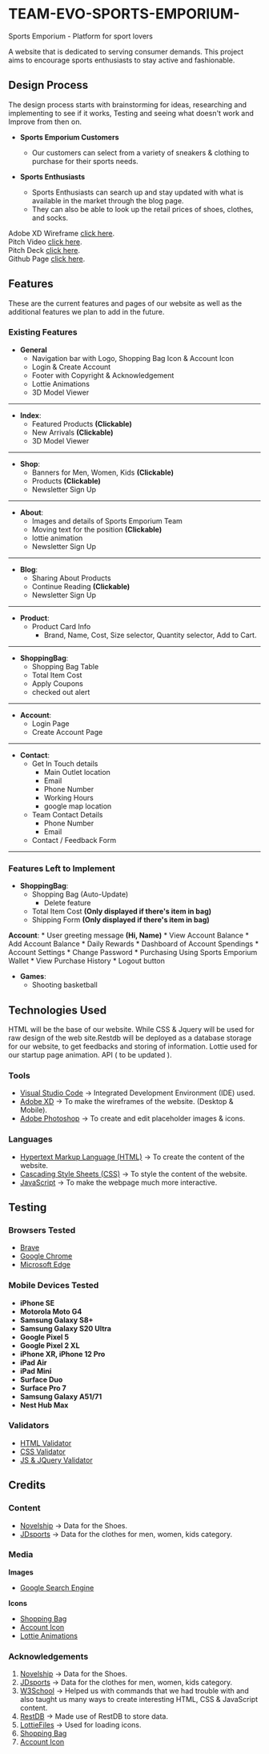 # TEAM-EVO-SPORTS-EMPORIUM-
Sports Emporium - Platform for sport lovers

A website that is dedicated to serving consumer demands. This project aims to encourage sports enthusiasts to stay active and fashionable.


## Design Process
The design process starts with brainstorming for ideas, researching and implementing to see if it works, Testing and seeing what doesn't work and Improve from then on.

* **Sports Emporium Customers**
    * Our customers can select from a variety of sneakers & clothing to purchase for their sports needs.

* **Sports Enthusiasts**
    * Sports Enthusiasts can search up and stay updated with what is available in the market through the blog page.
    * They can also be able to look up the retail prices of shoes, clothes, and socks.

Adobe XD Wireframe [click here](https://xd.adobe.com/view/cac83ef6-7b4e-43b4-a6e5-8e258db2734f-9f9b/?fullscreen).<br/>
Pitch Video [click here](https://youtu.be/jnpPC5BdZzU).<br/>
Pitch Deck [click here](https://docs.google.com/presentation/d/1ZO1mDqd23FcLDB9hHOmnX01DwZptXoc5ryQnSmGFK6o/edit?usp=sharing).<br/>
Github Page [click here](https://aaroncye.github.io/TEAM-EVO-SPORTS-EMPORIUM/).

## Features ##
These are the current features and pages of our website as well as the additional features we plan to add in the future.
### Existing Features ###
* **General**
    * Navigation bar with Logo, Shopping Bag Icon & Account Icon
    * Login & Create Account 
    * Footer with Copyright & Acknowledgement
    * Lottie Animations
    * 3D Model Viewer
<hr>

* **Index**:
    * Featured Products **(Clickable)**
    * New Arrivals **(Clickable)**
    * 3D Model Viewer

<hr>

* **Shop**:
    * Banners for Men, Women, Kids **(Clickable)**
    * Products **(Clickable)**
    * Newsletter Sign Up    
<hr>

* **About**:
    * Images and details of Sports Emporium Team
    * Moving text for the position **(Clickable)**
    * lottie animation            
    * Newsletter Sign Up    
<hr>

* **Blog**:
    * Sharing About Products
    * Continue Reading **(Clickable)**
    * Newsletter Sign Up 
<hr>

* **Product**:
    * Product Card Info
        * Brand, Name, Cost, Size selector, Quantity selector, Add to Cart.
<hr>

* **ShoppingBag**:
    * Shopping Bag Table 
    * Total Item Cost 
    * Apply Coupons
    * checked out alert
<hr>

* **Account**:
    * Login Page
    * Create Account Page
<hr>

* **Contact**:
    * Get In Touch details 
        * Main Outlet location
        * Email
        * Phone Number
        * Working Hours
        * google map location
    * Team Contact Details
        * Phone Number
        * Email
    * Contact / Feedback Form
<hr>

### Features Left to Implement ###
* **ShoppingBag**:
    * Shopping Bag (Auto-Update)
        * Delete feature
    * Total Item Cost **(Only displayed if there's item in bag)**
    * Shipping Form **(Only displayed if there's item in bag)**

**Account**:
    * User greeting message **(Hi, Name)**
    * View Account Balance
        * Add Account Balance
    * Daily Rewards
    * Dashboard of Account Spendings
    * Account Settings
        * Change Password
        * Purchasing Using Sports Emporium Wallet
        * View  Purchase History
    * Logout button    

* **Games**:
    * Shooting basketball


## Technologies Used
HTML will be the base of our website. While CSS & Jquery will be used for raw design of the web site.Restdb will be deployed as a database storage for our website, to get feedbacks and storing of information. Lottie used for our startup page animation.
API ( to be updated ).

### Tools ###
* [Visual Studio Code](https://code.visualstudio.com/) → Integrated Development Environment (IDE) used.
* [Adobe XD](https://www.adobe.com/sea/products/xd.html) → To make the wireframes of the website. (Desktop & Mobile).
* [Adobe Photoshop](https://www.adobe.com/sea/products/photoshopfamily.html) → To create and edit placeholder images & icons.

### Languages ###
* [Hypertext Markup Language (HTML)](https://html.spec.whatwg.org/) → To create the content of the website.
* [Cascading Style Sheets (CSS)](https://www.w3.org/Style/CSS/Overview.en.html) → To style the content of the website.
* [JavaScript](https://www.javascript.com/) → To make the webpage much more interactive.

## Testing ##
### Browsers Tested ###
* [Brave](https://brave.com/)
* [Google Chrome](https://www.google.com/intl/en_sg/chrome/)
* [Microsoft Edge](https://www.microsoft.com/en-us/edge?form=MY01BV&OCID=MY01BV)
### Mobile Devices Tested ###
* **iPhone SE**
* **Motorola Moto G4**
* **Samsung Galaxy S8+**
* **Samsung Galaxy S20 Ultra**
* **Google Pixel 5**
* **Google Pixel 2 XL**
* **iPhone XR, iPhone 12 Pro**
* **iPad Air**
* **iPad Mini**
* **Surface Duo**
* **Surface Pro 7**
* **Samsung Galaxy A51/71**
* **Nest Hub Max**

### Validators ###
* [HTML Validator](https://validator.w3.org/)
* [CSS Validator](https://jigsaw.w3.org/css-validator/)
* [JS & JQuery Validator](https://jshint.com/)

## Credits ##
### Content ###
- [Novelship](https://novelship.com/) → Data for the Shoes.
- [JDsports](https://www.jdsports.com.sg/) → Data for the clothes for men, women, kids category.

### Media ###
**Images**
* [Google Search Engine](https://www.google.com)

**Icons**
* [Shopping Bag](https://fontawesome.com/v5/search?q=shopping)
* [Account Icon](https://fontawesome.com/v5/icons/user-circle?s=solid)
* [Lottie Animations](https://lottiefiles.com/)

### Acknowledgements ###
1. [Novelship](https://novelship.com/) → Data for the Shoes.
1. [JDsports](https://www.jdsports.com.sg/) → Data for the clothes for men, women, kids category.
1. [W3School](https://www.w3schools.com/) → Helped us with commands that we had trouble with and also taught us many ways to create interesting HTML, CSS & JavaScript content.
1. [RestDB](https://restdb.io/) → Made use of RestDB to store data.
1. [LottieFiles](https://lottiefiles.com/) → Used for loading icons.
1. [Shopping Bag](https://fontawesome.com/v5/search?q=shopping)
1. [Account Icon](https://fontawesome.com/v5/icons/user-circle?s=solid)
